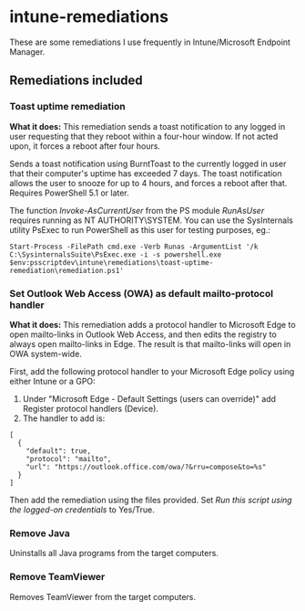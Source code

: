 # intune-remediations

These are some remediations I use frequently in Intune/Microsoft Endpoint Manager.

## Remediations included

### Toast uptime remediation
**What it does:** This remediation sends a toast notification to any logged in user requesting that they reboot within a four-hour window. If not acted upon, it forces a reboot after four hours.

Sends a toast notification using BurntToast to the currently logged in user that their computer's uptime has exceeded 7 days. The toast notification allows the user to snooze for up to 4 hours, and forces a reboot after that.
Requires PowerShell 5.1 or later.

The function *Invoke-AsCurrentUser* from the PS module *RunAsUser* requires running as NT AUTHORITY\SYSTEM. You can use the SysInternals utility PsExec to run PowerShell as this user for testing purposes, eg.:

`Start-Process -FilePath cmd.exe -Verb Runas -ArgumentList '/k C:\SysinternalsSuite\PsExec.exe -i -s powershell.exe $env:psscriptdev\intune\remediations\toast-uptime-remediation\remediation.ps1'`


### Set Outlook Web Access (OWA) as default mailto-protocol handler
**What it does:** This remediation adds a protocol handler to Microsoft Edge to open mailto-links in Outlook Web Access, and then edits the registry to always open mailto-links in Edge. The result is that mailto-links will open in OWA system-wide.

First, add the following protocol handler to your Microsoft Edge policy using either Intune or a GPO:

1. Under "Microsoft Edge - Default Settings (users can override)" add Register protocol handlers (Device).
2. The handler to add is:
```
[
  {
    "default": true,
    "protocol": "mailto",
    "url": "https://outlook.office.com/owa/?&rru=compose&to=%s"
  }
]
```
Then add the remediation using the files provided. Set *Run this script using the logged-on credentials* to Yes/True.


### Remove Java
Uninstalls all Java programs from the target computers.

### Remove TeamViewer
Removes TeamViewer from the target computers.
